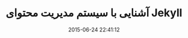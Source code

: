 ---
layout: post
title: "آشنایی با سیستم مدیریت محتوای Jekyll"
date: 2015-06-24 22:41:12
section: article
tags: cms
link: "http://hive.ir/%D8%A2%D8%B4%D9%86%D8%A7%DB%8C%DB%8C-%D8%A8%D8%A7-%D8%B3%DB%8C%D8%B3%D8%AA%D9%85-%D9%85%D8%AF%DB%8C%D8%B1%DB%8C%D8%AA-%D9%85%D8%AD%D8%AA%D9%88%D8%A7%DB%8C-jekyll/"
user: "نوید کاشانی"
user_link: "http://navid.kashani.ir/"
---